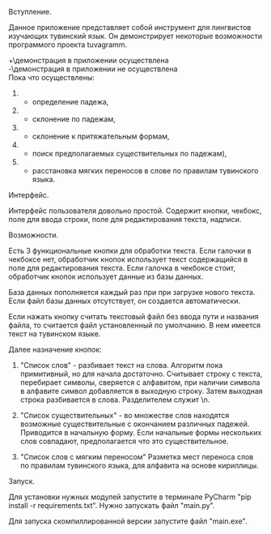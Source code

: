 Вступление.

Данное приложение представляет собой инструмент для лингвистов изучающих тувинский язык. Он демонстрирует некоторые возможности программого проекта tuvagramm.

+\демонстрация в приложении осуществлена\
-\демонстрация в приложении не осуществлена\
Пока что осуществлены:
1. + определение падежа,
2. - склонение по падежам,
3. - склонение к притяжательным формам,
4. + поиск предполагаемых существительных по падежам),
5. + расстановка мягких переносов в слове по правилам тувинского языка.

Интерфейс.

Интерфейс пользователя довольно простой.
Содержит кнопки, чекбокс, поле для ввода строки, поле для редактирования текста, надписи.

Возможности.

Есть 3 функциональные кнопки для обработки текста.
Если галочки в чекбоксе нет, обработчик кнопок использует текст содержащийся в поле для редактирования текста. Если галочка в чекбоксе стоит, обработчик кнопок использует данные из базы данных.

База данных пополняется каждый раз при при загрузке нового текста. Если файл базы данных отсутствует, он создается автоматически.

Если нажать кнопку считать текстовый файл без ввода пути и названия файла, то считается файл установленный по умолчанию. В нем имеется текст на тувинском языке.

Далее назначение кнопок:
1. "Список слов" - разбивает текст на слова. Алгоритм пока примитивный, но для начала достаточно. Считывает строку с текста, перебирает символы, сверяется с алфавитом, при наличии символа в алфавите символ добавляется в выходную строку. Затем выходная строка разбивается в слова. Разделителем служит \n.

2. "Список существительных" - во множестве слов находятся возможные существительные с окончанием различных падежей. Приводится в начальную форму. Если начальные формы нескольких слов совпадают, предполагается что это существительное.

2. "Список слов с мягким переносом" Разметка мест переноса слов по правилам тувинского языка, для алфавита на основе кириллицы.

Запуск.

Для установки нужных модулей запустите в терминале PyCharm "pip install -r requirements.txt". Нужно запускать файл "main.py".

Для запуска скомпиллированной версии запустите файл "main.exe".